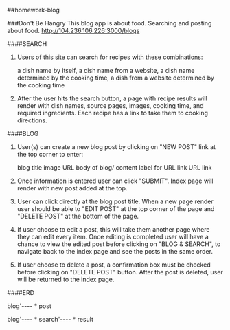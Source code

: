 ##homework-blog

###Don't Be Hangry
This blog app is about food. Searching and posting about food.
http://104.236.106.226:3000/blogs

####SEARCH
1. Users of this site can search for recipes with these combinations:

	 a dish name by itself, 
	 a dish name from a website,
	 a dish name determined by the cooking time,
	 a dish from a website determined by the cooking time

2. After the user hits the search button, a page with recipe results will render with dish names, source pages, images, cooking time, and required ingredients. Each recipe has a link to take them to cooking directions.

####BLOG
1. User(s) can create a new blog post by clicking on "NEW POST" link at the top corner to enter:

	blog title
	image URL
	body of blog/ content
	label for URL link
	URL link

2. Once information is entered user can click "SUBMIT". Index page will render with new post added at the top.

3. User can click directly at the blog post title. When a new page render user should be able to "EDIT POST" at the top corner of the page and "DELETE POST" at the bottom of the page.

4. If user choose to edit a post, this will take them another page where they can edit every item. Once editing is completed user will have a chance to view the edited post before clicking on "BLOG & SEARCH", to navigate back to the index page and see the posts in the same order.

5. If user choose to delete a post, a confirmation box must be checked before clicking on "DELETE POST" button. After the post is deleted, user will be returned to the index page.

####ERD

blog'---- * post

blog'---- * search'---- * result
